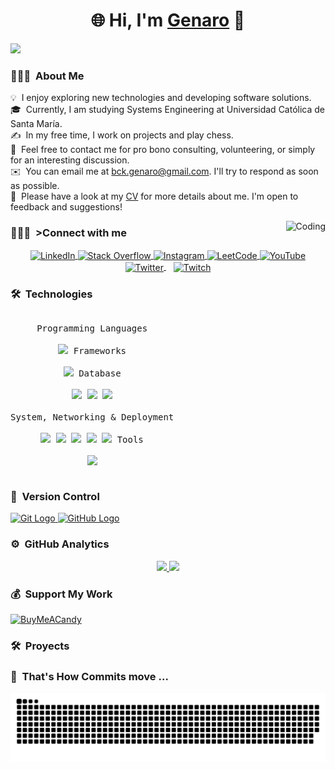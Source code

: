
<div align="center">
    
<h1 align="center">🌐 Hi, I'm <a href="https://beacons.ai/genarov" target="blank">Genaro</a> 👋</h1>
</div>
<img src="https://i.imgur.com/OaETDsj.png">



### 👨🏻‍💻 &nbsp;About Me
💡 &nbsp;I enjoy exploring new technologies and developing software solutions.\
🎓 &nbsp;Currently, I am studying Systems Engineering at Universidad Católica de Santa María.\
✍️ &nbsp;In my free time, I work on projects and play chess.\
💬 &nbsp;Feel free to contact me for pro bono consulting, volunteering, or simply for an interesting discussion.\
✉️ &nbsp;You can email me at bck.genaro@gmail.com. I'll try to respond as soon as possible.\
📄 &nbsp;Please have a look at my [CV]() for more details about me. I'm open to feedback and suggestions!
<br>

<img alt="Coding" src="https://raw.githubusercontent.com/AVS1508/AVS1508/master/assets/Coding.gif" align="right"/>

### 👨🏻‍💻 &nbsp;>Connect with me

<p align="center">
    <a href="https://www.linkedin.com/in/fabian-genaro-huamani-chuquimamani-382205319/" target="_blank" title="LinkedIn">
        <img align="center" src="https://raw.githubusercontent.com/rahuldkjain/github-profile-readme-generator/master/src/images/icons/Social/linked-in-alt.svg" alt="LinkedIn" height="30" width="40" />
    </a>
    <a href="https://stackoverflow.com/users/26338264/" target="_blank" title="Stack Overflow">
        <img align="center" src="https://raw.githubusercontent.com/rahuldkjain/github-profile-readme-generator/master/src/images/icons/Social/stack-overflow.svg" alt="Stack Overflow" height="30" width="40" />
    </a>
    <a href="https://instagram.com/iamgenarov" target="_blank" title="Instagram">
        <img align="center" src="https://raw.githubusercontent.com/rahuldkjain/github-profile-readme-generator/master/src/images/icons/Social/instagram.svg" alt="Instagram" height="30" width="40" />
    </a>
    <a href="https://leetcode.com/u/IamGenarov/" target="_blank" title="LeetCode">
        <img align="center" src="https://raw.githubusercontent.com/rahuldkjain/github-profile-readme-generator/master/src/images/icons/Social/leet-code.svg" alt="LeetCode" height="30" width="40" />
    </a>
    <a href="https://www.youtube.com/channel/" target="_blank" title="YouTube">
        <img align="center" src="https://img.icons8.com/color/48/000000/youtube-play.png" alt="YouTube" height="40" width="40" />
    </a>
    <a href="https://twitter.com/" target="_blank" title="Twitter">
        <img align="center" src="https://raw.githubusercontent.com/rahuldkjain/github-profile-readme-generator/master/src/images/icons/Social/twitter.svg" alt="Twitter" height="30" width="40" />
    </a>
    &nbsp;&nbsp;
    <a href="https://www.twitch.tv/yourstream" target="_blank" title="Twitch">
        <img align="center" src="https://img.icons8.com/fluent/48/000000/twitch.png" alt="Twitch" height="40" width="40" />
    </a>
</p>

### 🛠 &nbsp;Technologies

<p style="display: inline-block;" align="center">
    <kbd>
        <kbd>Programming Languages</kbd>
        <br>
        <br>
        <a href="https://docs.oracle.com/en/java/" title="Java" target="_blank"><img width="30px" src="https://cdn.jsdelivr.net/gh/devicons/devicon/icons/java/java-plain.svg" /></a>
    </kbd>

<kbd>
    <kbd>Frameworks</kbd>
    <br>
    <br>
    <a href="https://spring.io/projects/spring-framework" title="Spring Framework & Spring Boot" target="_blank"><img width="30px" src="https://cdn.jsdelivr.net/gh/devicons/devicon/icons/spring/spring-original.svg" /></a>
</kbd>


<kbd>
        <kbd>Database</kbd>
        <br>
        <br>
        <a href="https://docs.mongodb.com/" title="MongoDB" target="_blank"><img width="30px" src="https://cdn.jsdelivr.net/gh/devicons/devicon/icons/mongodb/mongodb-plain.svg" /></a>
        <a href="https://dev.mysql.com/doc/" title="MySQL" target="_blank"><img width="30px" src="https://cdn.jsdelivr.net/gh/devicons/devicon/icons/mysql/mysql-original-wordmark.svg" /></a>
        <a href="https://cassandra.apache.org/doc/latest/" title="Cassandra" target="_blank"><img width="30px" src="https://cdn.jsdelivr.net/gh/devicons/devicon/icons/cassandra/cassandra-original.svg" /></a>
 </kbd>

<br>
    <br>

 <kbd>
        <kbd>System, Networking & Deployment</kbd>
        <br>
        <br>
        <a href="https://docs.microsoft.com/en-us/azure/" title="Azure" target="_blank"><img width="30px" src="https://cdn.jsdelivr.net/gh/devicons/devicon/icons/azure/azure-plain.svg" /></a>
        <a href="https://git-scm.com/doc" title="Git" target="_blank"><img width="30px" src="https://cdn.jsdelivr.net/gh/devicons/devicon/icons/git/git-plain.svg" /></a>
        <a href="https://docs.docker.com/" title="Docker" target="_blank"><img width="30px" src="https://cdn.jsdelivr.net/gh/devicons/devicon/icons/docker/docker-plain.svg" /></a>
        <a href="https://aws.amazon.com/documentation/" title="AWS" target="_blank"><img width="30px" src="https://cdn.jsdelivr.net/gh/devicons/devicon/icons/amazonwebservices/amazonwebservices-original-wordmark.svg" /></a>
        <a href="https://wiki.archlinux.org/" title="Arch Linux" target="_blank"><img width="30px" src="https://cdn.jsdelivr.net/gh/devicons/devicon/icons/archlinux/archlinux-original.svg" /></a>
    </kbd>

 <kbd>
        <kbd>Tools</kbd>
        <br>
        <br>
        <a href="https://www.jetbrains.com/idea/documentation/" title="IntelliJ IDEA" target="_blank"><img width="30px" src="https://cdn.jsdelivr.net/gh/devicons/devicon/icons/intellij/intellij-original.svg" /></a>
    </kbd>
</p>

### 🧰 &nbsp;Version Control 

<a href="https://git-scm.com/doc" target="_blank">
    <img src="https://img.shields.io/badge/git-%23F05033.svg?style=for-the-badge&logo=git&logoColor=white" alt="Git Logo">
  </a>
  
  <a href="https://docs.github.com/en" target="_blank">
    <img src="https://img.shields.io/badge/github-%23121011.svg?style=for-the-badge&logo=github&logoColor=white" alt="GitHub Logo">
  </a>

### ⚙️ &nbsp;GitHub Analytics

<p align="center">
  <a href="https://github.com/IamGenarov">
    <img height="180em" src="https://github-readme-stats-eight-theta.vercel.app/api?username=IamGenarov&show_icons=true&theme=algolia&include_all_commits=true&count_private=true"/>
  </a>
  <a href="https://github.com/IamGenarov">
    <img height="180em" src="https://github-readme-stats-eight-theta.vercel.app/api/top-langs/?username=IamGenarov&layout=compact&langs_count=8&theme=algolia"/>
  </a>
</p>

</p>

### 💰 &nbsp;Support My Work
[![BuyMeACandy](https://img.shields.io/badge/Buy%20Me%20a%20Coffee-ffdd00?style=for-the-badge&logo=buy-me-a-coffee&logoColor=black)](https://buymeacoffee.com/IamGenarov) 


### 🛠 &nbsp;Proyects 
### 🐍 &nbsp;That's How Commits move ...

<div align="center">
  <a href="https://github.com/IamGenarov/">
  <img src="https://github.com/1999AZZAR/1999AZZAR/blob/readme/resources/grid-snake.svg"
       alt="snake" /></a>
</div>



